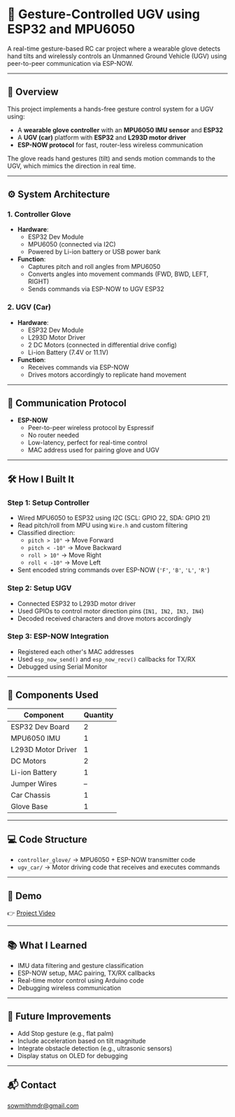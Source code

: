 # 🚗 Gesture-Controlled UGV using ESP32 and MPU6050

A real-time gesture-based RC car project where a wearable glove detects hand tilts and wirelessly controls an Unmanned Ground Vehicle (UGV) using peer-to-peer communication via ESP-NOW.

---

## 🧠 Overview

This project implements a hands-free gesture control system for a UGV using:
- A **wearable glove controller** with an **MPU6050 IMU sensor** and **ESP32**
- A **UGV (car)** platform with **ESP32** and **L293D motor driver**
- **ESP-NOW protocol** for fast, router-less wireless communication

The glove reads hand gestures (tilt) and sends motion commands to the UGV, which mimics the direction in real time.

---

## ⚙️ System Architecture

### 1. **Controller Glove**
- **Hardware**:  
  - ESP32 Dev Module  
  - MPU6050 (connected via I2C)  
  - Powered by Li-ion battery or USB power bank  
- **Function**:  
  - Captures pitch and roll angles from MPU6050  
  - Converts angles into movement commands (FWD, BWD, LEFT, RIGHT)  
  - Sends commands via ESP-NOW to UGV ESP32

### 2. **UGV (Car)**
- **Hardware**:  
  - ESP32 Dev Module  
  - L293D Motor Driver  
  - 2 DC Motors (connected in differential drive config)  
  - Li-ion Battery (7.4V or 11.1V)  
- **Function**:  
  - Receives commands via ESP-NOW  
  - Drives motors accordingly to replicate hand movement

---

## 📡 Communication Protocol

- **ESP-NOW**  
  - Peer-to-peer wireless protocol by Espressif  
  - No router needed  
  - Low-latency, perfect for real-time control  
  - MAC address used for pairing glove and UGV

---

## 🛠️ How I Built It

### Step 1: Setup Controller
- Wired MPU6050 to ESP32 using I2C (SCL: GPIO 22, SDA: GPIO 21)
- Read pitch/roll from MPU using `Wire.h` and custom filtering
- Classified direction:
  - `pitch > 10°` → Move Forward  
  - `pitch < -10°` → Move Backward  
  - `roll > 10°` → Move Right  
  - `roll < -10°` → Move Left
- Sent encoded string commands over ESP-NOW (`'F'`, `'B'`, `'L'`, `'R'`)

### Step 2: Setup UGV
- Connected ESP32 to L293D motor driver
- Used GPIOs to control motor direction pins (`IN1, IN2, IN3, IN4`)
- Decoded received characters and drove motors accordingly

### Step 3: ESP-NOW Integration
- Registered each other's MAC addresses
- Used `esp_now_send()` and `esp_now_recv()` callbacks for TX/RX
- Debugged using Serial Monitor

---

## 🧾 Components Used

| Component          | Quantity |
|--------------------|----------|
| ESP32 Dev Board    | 2        |
| MPU6050 IMU        | 1        |
| L293D Motor Driver | 1        |
| DC Motors          | 2        |
| Li-ion Battery     | 1        |
| Jumper Wires       | –        |
| Car Chassis        | 1        |
| Glove Base         | 1        |

---

## 💻 Code Structure


- `controller_glove/` → MPU6050 + ESP-NOW transmitter code  
- `ugv_car/` → Motor driving code that receives and executes commands

---

## 🎥 Demo

👉 [Project Video](https://github.com/sowmith12/ugv-gesture_control)

---

## 📚 What I Learned

- IMU data filtering and gesture classification
- ESP-NOW setup, MAC pairing, TX/RX callbacks
- Real-time motor control using Arduino code
- Debugging wireless communication

---

## 🧩 Future Improvements

- Add Stop gesture (e.g., flat palm)
- Include acceleration based on tilt magnitude
- Integrate obstacle detection (e.g., ultrasonic sensors)
- Display status on OLED for debugging

---

## 📬 Contact

sowmithmdr@gmail.com

